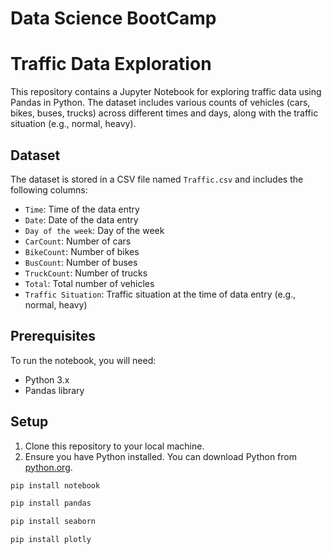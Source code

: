 # Data Science BootCamp
# Traffic Data Exploration

This repository contains a Jupyter Notebook for exploring traffic data using Pandas in Python. The dataset includes various counts of vehicles (cars, bikes, buses, trucks) across different times and days, along with the traffic situation (e.g., normal, heavy).

## Dataset

The dataset is stored in a CSV file named `Traffic.csv` and includes the following columns:

- `Time`: Time of the data entry
- `Date`: Date of the data entry
- `Day of the week`: Day of the week
- `CarCount`: Number of cars
- `BikeCount`: Number of bikes
- `BusCount`: Number of buses
- `TruckCount`: Number of trucks
- `Total`: Total number of vehicles
- `Traffic Situation`: Traffic situation at the time of data entry (e.g., normal, heavy)

## Prerequisites

To run the notebook, you will need:

- Python 3.x
- Pandas library

## Setup

1. Clone this repository to your local machine.
2. Ensure you have Python installed. You can download Python from [python.org](https://www.python.org/downloads/).

```bash
pip install notebook
```
```bash
pip install pandas
```
```bash
pip install seaborn
```
```bash
pip install plotly
```